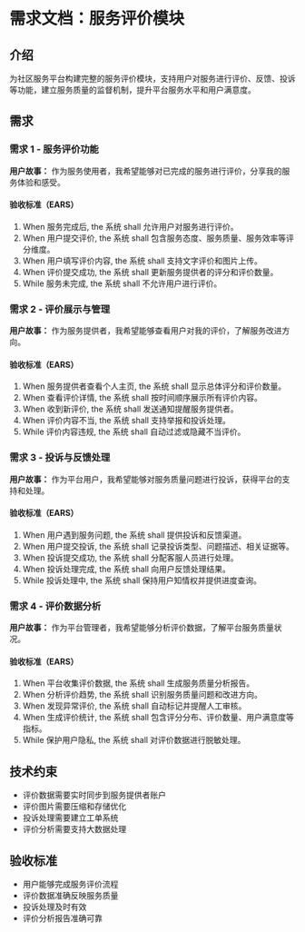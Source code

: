 # 需求文档：服务评价模块

## 介绍

为社区服务平台构建完整的服务评价模块，支持用户对服务进行评价、反馈、投诉等功能，建立服务质量的监督机制，提升平台服务水平和用户满意度。

## 需求

### 需求 1 - 服务评价功能

**用户故事：** 作为服务使用者，我希望能够对已完成的服务进行评价，分享我的服务体验和感受。

#### 验收标准（EARS）
1. When 服务完成后, the 系统 shall 允许用户对服务进行评价。
2. When 用户提交评价, the 系统 shall 包含服务态度、服务质量、服务效率等评分维度。
3. When 用户填写评价内容, the 系统 shall 支持文字评价和图片上传。
4. When 评价提交成功, the 系统 shall 更新服务提供者的评分和评价数量。
5. While 服务未完成, the 系统 shall 不允许用户进行评价。

### 需求 2 - 评价展示与管理

**用户故事：** 作为服务提供者，我希望能够查看用户对我的评价，了解服务改进方向。

#### 验收标准（EARS）
1. When 服务提供者查看个人主页, the 系统 shall 显示总体评分和评价数量。
2. When 查看评价详情, the 系统 shall 按时间顺序展示所有评价内容。
3. When 收到新评价, the 系统 shall 发送通知提醒服务提供者。
4. When 评价内容不当, the 系统 shall 支持举报和投诉处理。
5. While 评价内容违规, the 系统 shall 自动过滤或隐藏不当评价。

### 需求 3 - 投诉与反馈处理

**用户故事：** 作为平台用户，我希望能够对服务质量问题进行投诉，获得平台的支持和处理。

#### 验收标准（EARS）
1. When 用户遇到服务问题, the 系统 shall 提供投诉和反馈渠道。
2. When 用户提交投诉, the 系统 shall 记录投诉类型、问题描述、相关证据等。
3. When 投诉提交成功, the 系统 shall 分配客服人员进行处理。
4. When 投诉处理完成, the 系统 shall 向用户反馈处理结果。
5. While 投诉处理中, the 系统 shall 保持用户知情权并提供进度查询。

### 需求 4 - 评价数据分析

**用户故事：** 作为平台管理者，我希望能够分析评价数据，了解平台服务质量状况。

#### 验收标准（EARS）
1. When 平台收集评价数据, the 系统 shall 生成服务质量分析报告。
2. When 分析评价趋势, the 系统 shall 识别服务质量问题和改进方向。
3. When 发现异常评价, the 系统 shall 自动标记并提醒人工审核。
4. When 生成评价统计, the 系统 shall 包含评分分布、评价数量、用户满意度等指标。
5. While 保护用户隐私, the 系统 shall 对评价数据进行脱敏处理。

## 技术约束

- 评价数据需要实时同步到服务提供者账户
- 评价图片需要压缩和存储优化
- 投诉处理需要建立工单系统
- 评价分析需要支持大数据处理

## 验收标准

- 用户能够完成服务评价流程
- 评价数据准确反映服务质量
- 投诉处理及时有效
- 评价分析报告准确可靠 